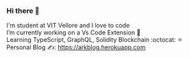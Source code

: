 ### Hi there 👋
I'm student at VIT Vellore and I love to code </br>
I’m currently working on a Vs Code Extension 🚀  </br>
Learning TypeScript, GraphQL, Solidity Blockchain :octocat: ⚛︎</br>
Personal Blog ✍️: https://arkblog.herokuapp.com 
<!--
**Arkaraj/Arkaraj** is a ✨ _special_ ✨ repository because its `README.md` (this file) appears on your GitHub profile.

Here are some ideas to get you started:

- 🔭 I’m currently working on ...
- 🌱 I’m currently learning ...
- 👯 I’m looking to collaborate on ...
- 🤔 I’m looking for help with ...
- 💬 Ask me about ...
- 📫 How to reach me: ...
- 😄 Pronouns: ...
- ⚡ Fun fact: ...
-->
